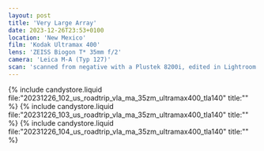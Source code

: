 ```yaml
---
layout: post
title: 'Very Large Array'
date: 2023-12-26T23:53+0100
location: 'New Mexico'
film: 'Kodak Ultramax 400'
lens: 'ZEISS Biogon T* 35mm f/2'
camera: 'Leica M-A (Typ 127)'
scan: 'scanned from negative with a Plustek 8200i, edited in Lightroom'
---
```


{% include candystore.liquid file:"20231226_102_us_roadtrip_vla_ma_35zm_ultramax400_tla140" title:"" %}
{% include candystore.liquid file:"20231226_103_us_roadtrip_vla_ma_35zm_ultramax400_tla140" title:"" %}
{% include candystore.liquid file:"20231226_104_us_roadtrip_vla_ma_35zm_ultramax400_tla140" title:"" %}